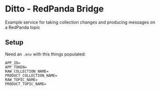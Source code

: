 # Ditto - RedPanda Bridge
Example service for taking collection changes and producing messages on a RedPanda topic

## Setup
Need an `.env` with this things populated:

```
APP_ID=
APP_TOKEN=
RAW_COLLECTION_NAME=
PRODUCT_COLLECTION_NAME=
RAW_TOPIC_NAME=
PRODUCT_TOPIC_NAME=
```

